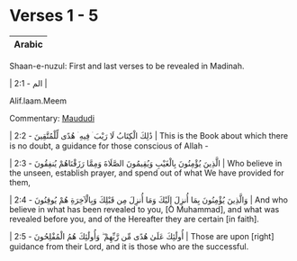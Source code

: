 # Verses 1 - 5

| Arabic |
| :--- |


Shaan-e-nuzul: First and last verses to be revealed in Madinah.

\| الم - 2:1 \|

Alif.laam.Meem

Commentary: [Maududi](https://www.englishtafsir.com/Quran/2/index.html#sdfootnote1sym)

\| ذَٰلِكَ الْكِتَابُ لَا رَيْبَ ۛ فِيهِ ۛ هُدًى لِّلْمُتَّقِينَ - 2:2 \| This is the Book about which there is no doubt, a guidance for those conscious of Allah -

\| الَّذِينَ يُؤْمِنُونَ بِالْغَيْبِ وَيُقِيمُونَ الصَّلَاةَ وَمِمَّا رَزَقْنَاهُمْ يُنفِقُونَ - 2:3 \| Who believe in the unseen, establish prayer, and spend out of what We have provided for them,

\| وَالَّذِينَ يُؤْمِنُونَ بِمَا أُنزِلَ إِلَيْكَ وَمَا أُنزِلَ مِن قَبْلِكَ وَبِالْآخِرَةِ هُمْ يُوقِنُونَ - 2:4 \| And who believe in what has been revealed to you, \[O Muhammad\], and what was revealed before you, and of the Hereafter they are certain \[in faith\].

\| أُولَٰئِكَ عَلَىٰ هُدًى مِّن رَّبِّهِمْ ۖ وَأُولَٰئِكَ هُمُ الْمُفْلِحُونَ - 2:5 \| Those are upon \[right\] guidance from their Lord, and it is those who are the successful.

